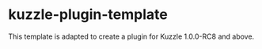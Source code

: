 # kuzzle-plugin-template

This template is adapted to create a plugin for Kuzzle 1.0.0-RC8 and above.